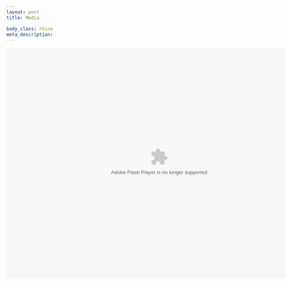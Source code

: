 ```yaml
--- 
layout: post 
title: Media

body_class: rhino
meta_description: 
---
```


<object type="application/x-shockwave-flash" width="800" height="600" data="http://vimeo.com/hubnut/?user_id=user8021651&amp;color=ffffff&amp;background=000000&amp;fullscreen=1&amp;slideshow=1&amp;stream=album&amp;id=1660836&amp;server=vimeo.com">	<param name="quality" value="best" />		<param name="allowfullscreen" value="true" />		<param name="allowscriptaccess" value="always" />	<param name="scale" value="showAll" />	<param name="movie" value="http://vimeo.com/hubnut/?user_id=user8021651&amp;color=ffffff&amp;background=000000&amp;fullscreen=1&amp;slideshow=1&amp;stream=album&amp;id=1660836&amp;server=vimeo.com" /></object>